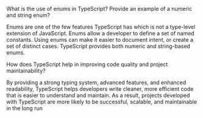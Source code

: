 What is the use of enums in TypeScript? Provide an example of a numeric and string enum?

Enums are one of the few features TypeScript has which is not a type-level extension of JavaScript.
Enums allow a developer to define a set of named constants. Using enums can make it easier to document intent,
or create a set of distinct cases. TypeScript provides both numeric and string-based enums.

How does TypeScript help in improving code quality and project maintainability?

By providing a strong typing system, advanced features, and enhanced readability,
TypeScript helps developers write cleaner, more efficient code that is easier to understand and maintain.
As a result, projects developed with TypeScript are more likely to be successful, scalable, and maintainable in the long run
